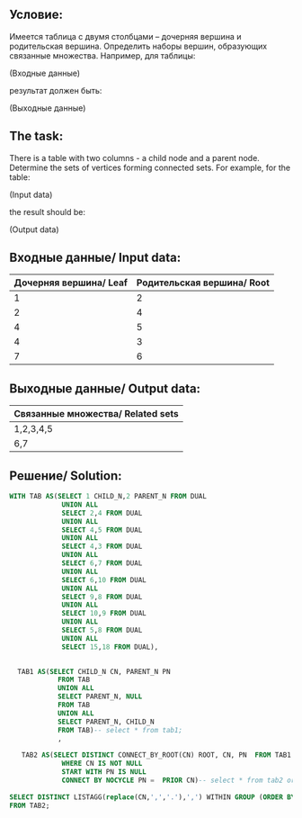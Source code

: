 Условие:
--
 Имеется таблица с двумя столбцами – дочерняя вершина и родительская вершина. Определить наборы вершин, образующих связанные множества. Например, для таблицы:  
 
 (Входные данные)  
 
 результат должен быть:  
 
 (Выходные данные)

The task:
--
There is a table with two columns - a child node and a parent node. Determine the sets of vertices forming connected sets. For example, for the table:  

(Input data)  

the result should be:  

(Output data)

Входные данные/ Input data:
--
Дочерняя вершина/ Leaf |	Родительская вершина/ Root
----|----
1|	2
2|	4
4|	5
4|	3
7|	6  

Выходные данные/ Output data:
--
|Связанные множества/ Related sets|
|----|
|1,2,3,4,5|
|6,7|



Решение/ Solution:
--
```SQL
WITH TAB AS(SELECT 1 CHILD_N,2 PARENT_N FROM DUAL
             UNION ALL 
             SELECT 2,4 FROM DUAL
             UNION ALL 
             SELECT 4,5 FROM DUAL
             UNION ALL 
             SELECT 4,3 FROM DUAL
             UNION ALL 
             SELECT 6,7 FROM DUAL
             UNION ALL 
             SELECT 6,10 FROM DUAL
             UNION ALL 
             SELECT 9,8 FROM DUAL
             UNION ALL 
             SELECT 10,9 FROM DUAL
             UNION ALL 
             SELECT 5,8 FROM DUAL
             UNION ALL 
             SELECT 15,18 FROM DUAL),

            
  TAB1 AS(SELECT CHILD_N CN, PARENT_N PN 
            FROM TAB
            UNION ALL
            SELECT PARENT_N, NULL
            FROM TAB
            UNION ALL
            SELECT PARENT_N, CHILD_N
            FROM TAB)-- select * from tab1;
            ,             
            
   TAB2 AS(SELECT DISTINCT CONNECT_BY_ROOT(CN) ROOT, CN, PN  FROM TAB1
             WHERE CN IS NOT NULL
             START WITH PN IS NULL
             CONNECT BY NOCYCLE PN =  PRIOR CN)-- select * from tab2 order by 1,2,3;
        
SELECT DISTINCT LISTAGG(replace(CN,',','.'),',') WITHIN GROUP (ORDER BY CN) OVER (PARTITION BY ROOT) "Связанные множества"
FROM TAB2;

